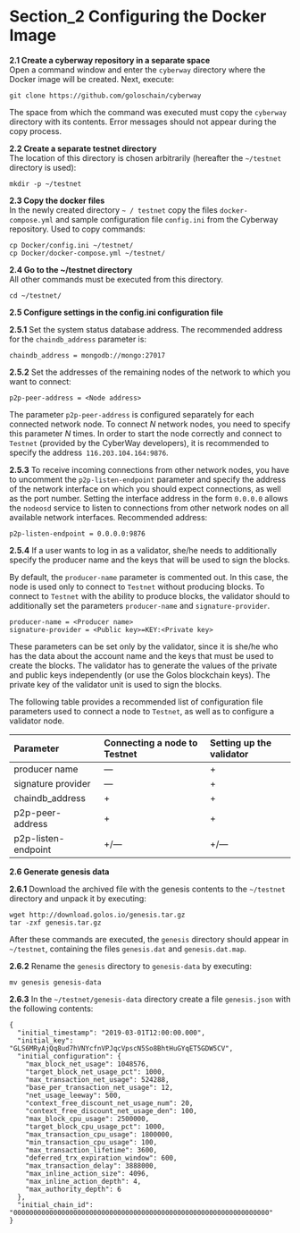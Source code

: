 
#  Section_2 Configuring the Docker Image

**2.1 Create a cyberway repository in a separate space**  
Open a command window and enter the `cyberway` directory where the Docker image will be created. Next, execute:
```
git clone https://github.com/goloschain/cyberway
```
The space from which the command was executed must copy the `cyberway` directory with its contents. Error messages should not appear during the copy process.  

**2.2 Create a separate testnet directory**  
The location of this directory is chosen arbitrarily (hereafter the `~/testnet` directory is used):
```
mkdir -p ~/testnet
```
**2.3 Copy the docker files**  
In the newly created directory `~ / testnet` copy the files `docker-compose.yml` and sample configuration file `config.ini` from the Cyberway repository. Used to copy commands:
```
cp Docker/config.ini ~/testnet/
cp Docker/docker-compose.yml ~/testnet/
```
**2.4 Go to the ~/testnet directory**  
All other commands must be executed from this directory.
```
cd ~/testnet/
```
**2.5 Configure settings in the config.ini configuration file**    

**2.5.1** Set the system status database address. The recommended address for the `chaindb_address` parameter is:
```
chaindb_address = mongodb://mongo:27017
``` 
**2.5.2** Set the addresses of the remaining nodes of the network to which you want to connect:
```
p2p-peer-address = <Node address>
```
The parameter `p2p-peer-address` is configured separately for each connected network node. To connect *N* network nodes, you need to specify this parameter *N* times. In order to start the node correctly and connect to `Testnet` (provided by the CyberWay developers), it is recommended to specify the address` 116.203.104.164:9876`.  

**2.5.3** To receive incoming connections from other network nodes, you have to uncomment the `p2p-listen-endpoint` parameter and specify the address of the network interface on which you should expect connections, as well as the port number. Setting the interface address in the form `0.0.0.0` allows the `nodeosd` service to listen to connections from other network nodes on all available network interfaces. Recommended address:
```
p2p-listen-endpoint = 0.0.0.0:9876
```
**2.5.4** If a user wants to log in as a validator, she/he needs to additionally specify the producer name and the keys that will be used to sign the blocks.  

By default, the `producer-name` parameter is commented out. In this case, the node is used only to connect to `Testnet` without producing blocks. To connect to `Testnet` with the ability to produce blocks, the validator should to additionally set the parameters `producer-name` and `signature-provider`.
```
producer-name = <Producer name>
signature-provider = <Public key>=KEY:<Private key>
```
These parameters can be set only by the validator, since it is she/he who has the data about the account name and the keys that must be used to create the blocks. The validator has to generate the values ​​of the private and public keys independently (or use the Golos blockchain keys). The private key of the validator unit is used to sign the blocks.  

The following table provides a recommended list of configuration file parameters used to connect a node to `Testnet`, as well as to configure a validator node. 

Parameter | Connecting a node to Testnet | Setting up the validator  
:-----------|:-------|:-------  
producer name | — | +  
signature provider | — | +  
chaindb_address | + | +  
p2p-peer-address | + | +  
p2p-listen-endpoint | +/— | +/—  
  

**2.6 Generate genesis data**   

**2.6.1** Download the archived file with the genesis contents to the `~/testnet` directory and unpack it by executing:  
```
wget http://download.golos.io/genesis.tar.gz
tar -zxf genesis.tar.gz
```
After these commands are executed, the `genesis` directory should appear in `~/testnet`, containing the files `genesis.dat` and `genesis.dat.map`.  

**2.6.2** Rename the `genesis` directory to `genesis-data` by executing:
```
mv genesis genesis-data
```

**2.6.3** In the `~/testnet/genesis-data` directory create a file `genesis.json` with the following contents:
```
{
  "initial_timestamp": "2019-03-01T12:00:00.000",
  "initial_key": "GLS6MRyAjQq8ud7hVNYcfnVPJqcVpscN5So8BhtHuGYqET5GDW5CV",
  "initial_configuration": {
    "max_block_net_usage": 1048576,
    "target_block_net_usage_pct": 1000,
    "max_transaction_net_usage": 524288,
    "base_per_transaction_net_usage": 12,
    "net_usage_leeway": 500,
    "context_free_discount_net_usage_num": 20,
    "context_free_discount_net_usage_den": 100,
    "max_block_cpu_usage": 2500000,
    "target_block_cpu_usage_pct": 1000,
    "max_transaction_cpu_usage": 1800000,
    "min_transaction_cpu_usage": 100,
    "max_transaction_lifetime": 3600,
    "deferred_trx_expiration_window": 600,
    "max_transaction_delay": 3888000,
    "max_inline_action_size": 4096,
    "max_inline_action_depth": 4,
    "max_authority_depth": 6
  },
  "initial_chain_id": "0000000000000000000000000000000000000000000000000000000000000000"
}
```